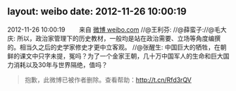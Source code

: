 layout: weibo
date: 2012-11-26 10:00:19
---
2012-11-26 10:00:19  &nbsp;&nbsp;&nbsp;&nbsp;&nbsp;&nbsp; 来自 <a href="http://weibo.com/" rel="nofollow">微博 weibo.com</a>
//@王利芬: //@薛蛮子://@毛大庆: 所以，政治家管理下的历史教材，一般均是站在政治需要、立场等角度编撰的。相当久之后的史学家修史才更中立客观。 //@张醒生: 中国巨大的牺牲，在朝鲜的课文中只字未提，冤吗？为了一个金家王朝，几十万中国军人的生命和巨大国力消耗以及30年与世界隔绝，值吗？
>  抱歉，此微博已被作者删除。查看帮助：http://t.cn/Rfd3rQV
